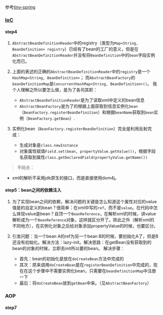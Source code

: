 参考[tiny-spring](https://github.com/code4craft/tiny-spring)

### [IoC](http://www.cnblogs.com/liuhaorain/p/3747470.html#title_3)
#### step4
1. `AbstractBeanDefinitionReader`中的registry（类型为`Map<String, BeanDefinition> registry`）已经有了bean的工厂的意义，但是在`AbstractBeanDefinitionReader`并没有将`BeanDefinition`中的`bean`字段实例化而已。

2. 上面的表述的正确的`AbstractBeanDefinitionReader`中的`registry`是一个`HashMap<String, BeanDefinition>`；
而`AbstractBeanFactory`的`beanDefinitionMap`是`ConcurrentHashMap<String, BeanDefinition>()`。
我个人理解之所以要怎么做，是为了各司其职：
    - `AbstractBeanDefinitionReader`是为了读取xml中定义的bean信息
    - `AbstractBeanFactory`是为了的根据上面获取到信息实例化`bean`（`BeanFactory.registerBeanDefinition`）和根据`beanName`获取到`bean`实例（`BeanFactory.getBean`）.

3. 实例化bean（`BeanFactory.registerBeanDefinition`）完全是利用反射完成：
    - 生成对象是`class.newInstance`
    - 对象属性赋值`Field.set(bean, propertyValue.getValue())`，根据字段名获取到属性`class.getDeclaredField(propertyValue.getName())`

> 不同点：
- xml的解析不采用jdk原生的接口，而是直接使用dom4j。

#### step5：bean之间的依赖注入
1. 为了实现bean之间的依赖，解决问题的关键是怎么知道这个属性对应的value值是的自定义的bean？很简单：在xml中写的`ref`，而不是`value`。在代码中怎么体现value是bean？自顶一个`BeanReference`，在解析xml的时候，讲value解析成为一个`BeanReference`对象，这样就区分开了。除此之外（解析xml的不同地方），在实例化对象之后给对象添加propertyValue的时候，也要区分。

2. 引发问题：当一个bean A的ref为另一个bean B的时候，要初始化A了，但是B还没有初始化。解决方法：lazy-init。解决思路：在getBean没有获取到的bean的对象的时候，立即去init所以要的bean。
解决步骤：
    - 首先：bean的初始化是放在`doCreateBean`方法中完成的
    - 其次：原来调用`doCreateBean`是在`registerBeanDefinition`中完成的，现在在这个步骤中不需要实例化bean，只需要在`beanDefinitionMap`中注册一下
    - 最后：将`doCreateBean`放到`getBean`中来。（见`AbstractBeanFactory`）


### AOP
#### step7



